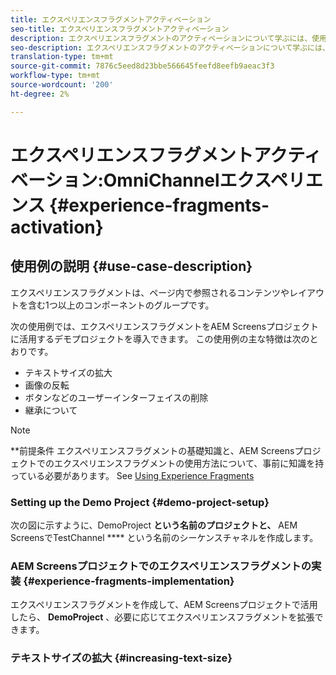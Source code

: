 ```yaml
---
title: エクスペリエンスフラグメントアクティベーション
seo-title: エクスペリエンスフラグメントアクティベーション
description: エクスペリエンスフラグメントのアクティベーションについて学ぶには、使用事例の例に従ってください。
seo-description: エクスペリエンスフラグメントのアクティベーションについて学ぶには、使用事例の例に従ってください。
translation-type: tm+mt
source-git-commit: 7876c5eed8d23bbe566645feefd8eefb9aeac3f3
workflow-type: tm+mt
source-wordcount: '200'
ht-degree: 2%

---
```



# エクスペリエンスフラグメントアクティベーション:OmniChannelエクスペリエンス {#experience-fragments-activation}

## 使用例の説明 {#use-case-description}

エクスペリエンスフラグメントは、ページ内で参照されるコンテンツやレイアウトを含む1つ以上のコンポーネントのグループです。

次の使用例では、エクスペリエンスフラグメントをAEM Screensプロジェクトに活用するデモプロジェクトを導入できます。 この使用例の主な特徴は次のとおりです。

* テキストサイズの拡大
* 画像の反転
* ボタンなどのユーザーインターフェイスの削除
* 継承について

>[!NOTE]
>**前提条件
>エクスペリエンスフラグメントの基礎知識と、AEM Screensプロジェクトでのエクスペリエンスフラグメントの使用方法について、事前に知識を持っている必要があります。 See [Using Experience Fragments](/help/user-guide/experience-fragments-in-screens.md)

### Setting up the Demo Project {#demo-project-setup}

次の図に示すように、DemoProject **という名前のプロジェクトと、** AEM ScreensでTestChannel **** という名前のシーケンスチャネルを作成します。

### AEM Screensプロジェクトでのエクスペリエンスフラグメントの実装 {#experience-fragments-implementation}

エクスペリエンスフラグメントを作成して、AEM Screensプロジェクトで活用したら、 **DemoProject** 、必要に応じてエクスペリエンスフラグメントを拡張できます。

### テキストサイズの拡大 {#increasing-text-size}






